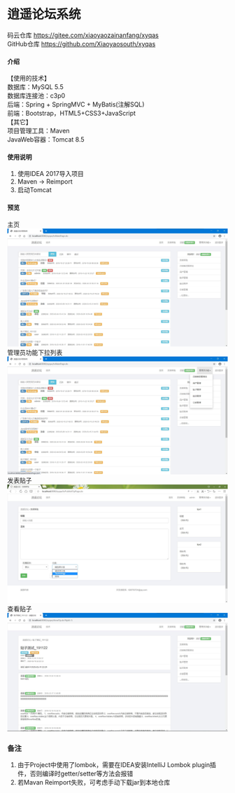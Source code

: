 # 逍遥论坛系统

码云仓库
https://gitee.com/xiaoyaozainanfang/xyqas
<br>
GitHub仓库
https://github.com/Xiaoyaosouth/xyqas

#### 介绍
【使用的技术】<br>
数据库：MySQL 5.5<br>
数据库连接池：c3p0<br>
后端：Spring + SpringMVC + MyBatis(注解SQL)<br>
前端：Bootstrap，HTML5+CSS3+JavaScript<br>
【其它】<br>
项目管理工具：Maven<br>
JavaWeb容器：Tomcat 8.5

#### 使用说明

1.  使用IDEA 2017导入项目
2.  Maven -> Reimport
3.  启动Tomcat

#### 预览

主页<br>
![](/preview/主页.jpg)
管理员功能下拉列表<br>
![](/preview/管理员功能下拉列表.jpg)
发表贴子<br>
![](/preview/old/发表贴子_200227.jpg)
查看贴子<br>
![](/preview/查看贴子.jpg)

### 备注

1.  由于Project中使用了lombok，需要在IDEA安装IntelliJ Lombok plugin插件，否则编译时getter/setter等方法会报错<br>
2.  若Mavan Reimport失败，可考虑手动下载jar到本地仓库<br>
